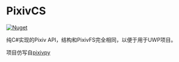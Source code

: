 # PixivCS

[![Nuget](https://img.shields.io/nuget/v/PixivCS.svg?style=flat-square)](https://www.nuget.org/packages/PixivCS)

纯C#实现的Pixiv API，结构和PixivFS完全相同，以便于用于UWP项目。

项目仿写自[pixivpy](https://github.com/upbit/pixivpy)